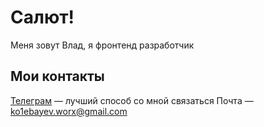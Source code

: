 # Салют!
Меня зовут Влад, я фронтенд разработчик

## Мои контакты
[Телеграм](https://t.me/snowf1ght) — лучший способ со мной связаться
Почта — ko1ebayev.worx@gmail.com
